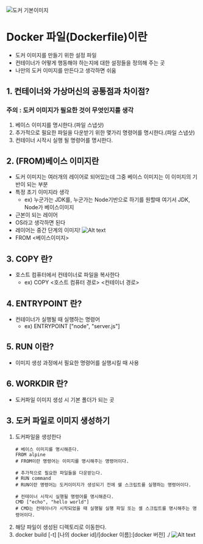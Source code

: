![도커 기본이미지](https://github.com/user-attachments/assets/90b27680-a3da-473c-bc18-62e8f993a28f)

# Docker 파일(Dockerfile)이란
- 도커 이미지를 만들기 위한 설정 파일
- 컨테이너가 어떻게 행동해야 하는지에 대한 설정들을 정의해 주는 곳
- 나만의 도커 이미지를 만든다고 생각하면 쉬움

## 1. 컨테이너와 가상머신의 공통점과 차이점?
### 주의 : 도커 이미지가 필요한 것이 무엇인지를 생각
1. 베이스 이미지를 명시한다.(파일 스냅샷)
2. 추가적으로 필요한 파일을 다운받기 위한 몇가리 명령어를 명시한다.(파일 스냅샷)
3. 컨테이너 시작시 실행 될 명령어를 명시한다.

## 2. (FROM)베이스 이미지란
- 도커 이미지는 여러개의 레이어로 되어있는데 그중 베이스 이미지는 이 이미지의 기반이 되는 부분
- 특정 초기 이미지라 생각
    - ex) 누군가는 JDK를, 누군가는 Node기반으로 하기를 원할때 여기서 JDK, Node가 베이스이미지 
- 근본이 되는 레이어
- OS라고 생각하면 된다
- 레이어는 중간 단계의 이미지!
    ![Alt text](<img/도커 베이스 이미지.png>)
- FROM <베이스이미지>

## 3. COPY 란?
- 호스트 컴퓨터에서 컨테이너로 파일을 복사한다
    - ex) COPY <호스트 컴퓨터 경로> <컨테이너 경로>

## 4. ENTRYPOINT 란?
- 컨테이너가 실행될 때  실행하는 명령어
    - ex) ENTRYPOINT ["node", "server.js"]

## 5. RUN 이란?
- 이미지 생성 과정에서 필요한 명령어를 실행시킬 때 사용

## 6. WORKDIR 란?
- 도커파일 이미지 생성 시 기본 폴더가 되는 곳

## 3. 도커 파일로 이미지 생성하기
1. 도커파일을 생성한다
    ```
    # 베이스 이미지를 명시해준다.
    FROM alpine
    # FROM이란 명령어는 이미지를 명시해주는 명령어이다.

    # 추가적으로 필요한 파일들을 다운받는다.
    # RUN command
    # RUN이란 명령어는 도커이미지가 생성되기 전에 쉘 스크립트를 실행하는 명령어이다.

    # 컨테이너 시작시 실행될 명령어를 명시해준다.
    CMD ["echo", "hello world"]
    # CMD는 컨테이너가 시작되었을 때 실행될 실행 파일 또는 셸 스크립트를 명시해주는 명령어이다.
    ```
2. 해당 파일이 생성된 디렉토리로 이동한다.
3. docker build [-t] [나의 docker id]/[docker 이름]:[docker 버전] ./
![Alt text](<img/도커 이미지 생성 예시.png>)
